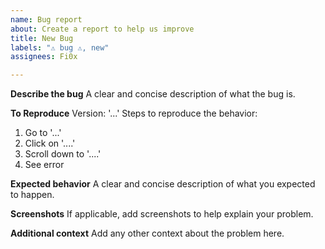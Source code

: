 ```yaml
---
name: Bug report
about: Create a report to help us improve
title: New Bug
labels: "⚠️ bug ⚠️, new"
assignees: Fi0x

---
```


**Describe the bug**
A clear and concise description of what the bug is.

**To Reproduce**
Version: '...'
Steps to reproduce the behavior:
1. Go to '...'
2. Click on '....'
3. Scroll down to '....'
4. See error

**Expected behavior**
A clear and concise description of what you expected to happen.

**Screenshots**
If applicable, add screenshots to help explain your problem.

**Additional context**
Add any other context about the problem here.
